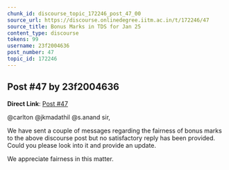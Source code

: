 ```yaml
---
chunk_id: discourse_topic_172246_post_47_00
source_url: https://discourse.onlinedegree.iitm.ac.in/t/172246/47
source_title: Bonus Marks in TDS for Jan 25
content_type: discourse
tokens: 99
username: 23f2004636
post_number: 47
topic_id: 172246
---
```


## Post #47 by 23f2004636

**Direct Link**: [Post #47](https://discourse.onlinedegree.iitm.ac.in/t/172246/47)

@carlton @jkmadathil @s.anand sir,

We have sent a couple of messages regarding the fairness of bonus marks to the above discourse post but no satisfactory reply has been provided. Could you please look into it and provide an update.

We appreciate fairness in this matter.
